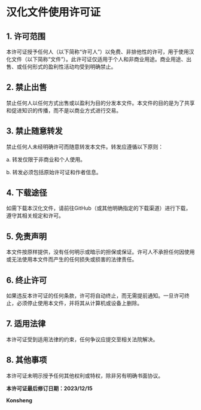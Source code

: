 # 汉化文件使用许可证

## 1. 许可范围

本许可证授予任何人（以下简称“许可人”）以免费、非排他性的许可，用于使用汉化文件（以下简称“文件”）。此许可证仅适用于个人和非商业用途。商业用途、出售、或任何形式的盈利性活动均受到明确禁止。

## 2. 禁止出售

禁止任何人以任何方式出售或以盈利为目的分发本文件。本文件的目的是为了共享和促进知识的传播，而不是以商业方式进行交易。

## 3. 禁止随意转发

禁止任何人未经明确许可而随意转发本文件。转发应遵循以下原则：

   a. 转发仅限于非商业和个人使用。

   b. 转发必须包括原始许可证和作者信息。

## 4. 下载途径

如需下载本汉化文件，请前往GitHub（或其他明确指定的下载渠道）进行下载，遵守其相关规定和许可。

## 5. 免责声明

本文件按原样提供，没有任何明示或暗示的担保或保证。许可人不承担任何因使用或无法使用本文件而产生的任何损失或损害的法律责任。

## 6. 终止许可

如果违反本许可证的任何条款，许可将自动终止，而无需提前通知。一旦许可终止，必须停止使用本文件，并将其从计算机或设备上删除。

## 7. 适用法律

本许可证受到适用法律的约束，任何争议应提交至相关法院解决。

## 8. 其他事项

本许可证未明示授予任何其他权利或特权，除非另有明确书面协议。

**本许可证最后修订日期：2023/12/15**

**Konsheng**
